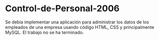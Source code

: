 # Control-de-Personal-2006
Se debía implementar una aplicación para administrar los datos de los empleados de una empresa usando código HTML, CSS y principalmente MySQL. El trabajo no se ha terminado.
